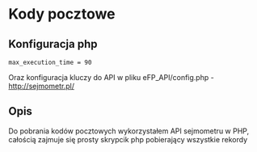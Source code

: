 # Kody pocztowe

## Konfiguracja php
```
max_execution_time = 90
```

Oraz konfiguracja kluczy do API w pliku eFP_API/config.php - http://sejmometr.pl/

## Opis

Do pobrania kodów pocztowych wykorzystałem API sejmometru w PHP, całością zajmuje się prosty skrypcik php pobierający wszystkie rekordy